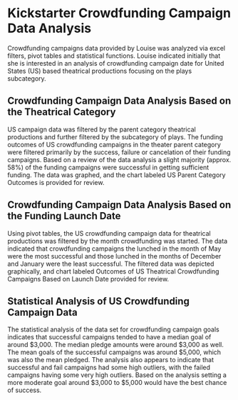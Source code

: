 # Kickstarter Crowdfunding Campaign Data Analysis
Crowdfunding campaigns data provided by Louise was analyzed via excel filters, pivot tables and statistical functions. Louise indicated initially that she is interested in an analysis of crowdfunding campaign date for United States (US) based theatrical productions focusing on the plays subcategory. 

## Crowdfunding Campaign Data Analysis Based on the Theatrical Category 

US campaign data was filtered by the parent category theatrical productions and further filtered by the subcategory of plays.  The funding outcomes of US crowdfunding campaigns in the theater parent category were filtered primarily by the success, failure or cancelation of their funding campaigns.  Based on a review of the data analysis a slight majority (approx. 58%) of the funding campaigns were successful in getting sufficient funding.  The data was graphed, and the chart labeled US Parent Category Outcomes is provided for review. 

## Crowdfunding Campaign Data Analysis Based on the Funding Launch Date

Using pivot tables, the US crowdfunding campaign data for theatrical productions was filtered by the month crowdfunding was started. The data indicated that crowdfunding campaigns the lunched in the month of May were the most successful and those lunched in the months of December and January were the least successful. The filtered data was depicted graphically, and chart labeled Outcomes of US Theatrical Crowdfunding Campaigns Based on Launch Date provided for review.

## Statistical Analysis of US Crowdfunding Campaign Data

The statistical analysis of the data set for crowdfunding campaign goals indicates that successful campaigns tended to have a median goal of around $3,000. The median pledge amounts were around $3,000 as well. The mean goals of the successful campaigns was around $5,000, which was also the mean pledged.  The analysis also appears to indicate that successful and fail campaigns had some high outliers, with the failed campaigns having some very high outliers.  Based on the analysis setting a more moderate goal around $3,000 to $5,000 would have the best chance of success.   
